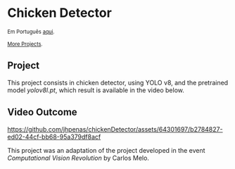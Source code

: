 # Chicken Detector
<sub>Em Português [aqui](https://github.com/jhpenas/chickenDetector/blob/main/README%20pt.md).</sub>

<sub>[More Projects](https://github.com/jhpenas/portfolio).</sub>

## Project
This project consists in chicken detector, using YOLO v8, and the pretrained model _yolov8l.pt_, which result is available in the video below.


## Video Outcome

https://github.com/jhpenas/chickenDetector/assets/64301697/b2784827-ed02-44cf-bb68-95a379df8acf



This project was an adaptation of the project developed in the event _Computational Vision Revolution_ by Carlos Melo. 
